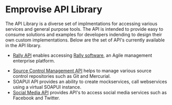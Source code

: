 Emprovise API Library
=============

The API Library is a diverse set of implmentations for accessing various services and general purpose tools. The API is intended to provide easy to consume solutions and examples for developers indending to design their own custom implementations. Below are the set of API's currently available in the API library.

* [Rally API](rally-api/README.md) enables accessing [Rally software](https://www.rallydev.com/), an Agile management enterprise platform.
+ [Source Control Management API](scm-api/README.md) helps to manage various source control repositories such as Git and Mercurial.
+ SOAPUI API provides an ability to create mockservices, call webservices using a virtual SOAPUI instance.
+ [Social Media API](socialmedia-api/README.md) provides API's to access social media services such as Facebook and Twitter.
